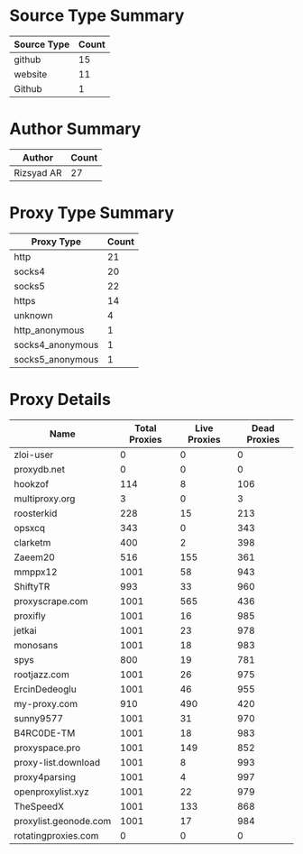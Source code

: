 # Source Type Summary

| Source Type | Count |
|-------------|-------|
| github | 15 |
| website | 11 |
| Github | 1 |


# Author Summary

| Author | Count |
|--------|-------|
| Rizsyad AR | 27 |


# Proxy Type Summary

| Proxy Type | Count |
|------------|-------|
| http | 21 |
| socks4 | 20 |
| socks5 | 22 |
| https | 14 |
| unknown | 4 |
| http_anonymous | 1 |
| socks4_anonymous | 1 |
| socks5_anonymous | 1 |


# Proxy Details

| Name | Total Proxies | Live Proxies | Dead Proxies |
|------|---------------|--------------|---------------|
| zloi-user | 0 | 0 | 0 |
| proxydb.net | 0 | 0 | 0 |
| hookzof | 114 | 8 | 106 |
| multiproxy.org | 3 | 0 | 3 |
| roosterkid | 228 | 15 | 213 |
| opsxcq | 343 | 0 | 343 |
| clarketm | 400 | 2 | 398 |
| Zaeem20 | 516 | 155 | 361 |
| mmppx12 | 1001 | 58 | 943 |
| ShiftyTR | 993 | 33 | 960 |
| proxyscrape.com | 1001 | 565 | 436 |
| proxifly | 1001 | 16 | 985 |
| jetkai | 1001 | 23 | 978 |
| monosans | 1001 | 18 | 983 |
| spys | 800 | 19 | 781 |
| rootjazz.com | 1001 | 26 | 975 |
| ErcinDedeoglu | 1001 | 46 | 955 |
| my-proxy.com | 910 | 490 | 420 |
| sunny9577 | 1001 | 31 | 970 |
| B4RC0DE-TM | 1001 | 18 | 983 |
| proxyspace.pro | 1001 | 149 | 852 |
| proxy-list.download | 1001 | 8 | 993 |
| proxy4parsing | 1001 | 4 | 997 |
| openproxylist.xyz | 1001 | 22 | 979 |
| TheSpeedX | 1001 | 133 | 868 |
| proxylist.geonode.com | 1001 | 17 | 984 |
| rotatingproxies.com | 0 | 0 | 0 |
